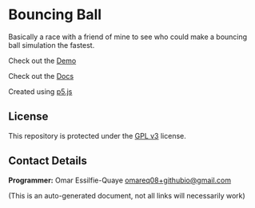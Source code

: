 # Bouncing Ball

Basically a race with a friend of mine to see who could make a bouncing ball simulation the fastest.


Check out the [Demo](https://omareq.github.io/bouncing-ball)

Check out the [Docs](https://omareq.github.io/bouncing-ball/docs)

Created using [p5.js](https://p5js.org/)

## License

This repository is protected under the [GPL v3](https://www.gnu.org/licenses/gpl-3.0.html) license.

## Contact Details

__Programmer:__ Omar Essilfie-Quaye [omareq08+githubio@gmail.com](mailto:omareq08+githubio@gmail.com?subject=Omar%20EQ%20Github%20Pages%20-%20Bouncing%20Ball%20Project)


(This is an auto-generated document, not all links will necessarily work)